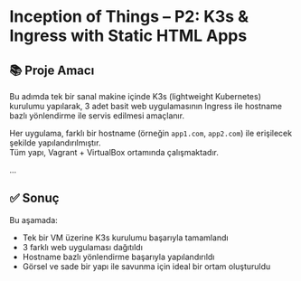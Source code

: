 # Inception of Things – P2: K3s & Ingress with Static HTML Apps

## 📚 Proje Amacı

Bu adımda tek bir sanal makine içinde K3s (lightweight Kubernetes) kurulumu yapılarak, 3 adet basit web uygulamasının Ingress ile hostname bazlı yönlendirme ile servis edilmesi amaçlanır.

Her uygulama, farklı bir hostname (örneğin `app1.com`, `app2.com`) ile erişilecek şekilde yapılandırılmıştır.  
Tüm yapı, Vagrant + VirtualBox ortamında çalışmaktadır.

...

## ✅ Sonuç

Bu aşamada:

- Tek bir VM üzerine K3s kurulumu başarıyla tamamlandı
- 3 farklı web uygulaması dağıtıldı
- Hostname bazlı yönlendirme başarıyla yapılandırıldı
- Görsel ve sade bir yapı ile savunma için ideal bir ortam oluşturuldu
